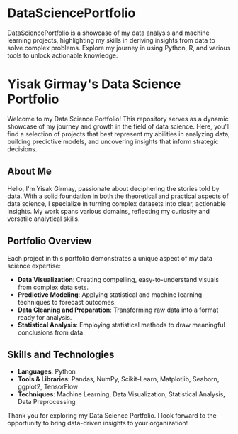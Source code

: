 # DataSciencePortfolio
DataSciencePortfolio is a showcase of my data analysis and machine learning projects, highlighting my skills in deriving insights from data to solve complex problems. Explore my journey in using Python, R, and various tools to unlock actionable knowledge.

# Yisak Girmay's Data Science Portfolio

Welcome to my Data Science Portfolio! This repository serves as a dynamic showcase of my journey and growth in the field of data science. Here, you'll find a selection of projects that best represent my abilities in analyzing data, building predictive models, and uncovering insights that inform strategic decisions.

## About Me

Hello, I'm Yisak Girmay, passionate about deciphering the stories told by data. With a solid foundation in both the theoretical and practical aspects of data science, I specialize in turning complex datasets into clear, actionable insights. My work spans various domains, reflecting my curiosity and versatile analytical skills.

## Portfolio Overview

Each project in this portfolio demonstrates a unique aspect of my data science expertise:

- **Data Visualization**: Creating compelling, easy-to-understand visuals from complex data sets.
- **Predictive Modeling**: Applying statistical and machine learning techniques to forecast outcomes.
- **Data Cleaning and Preparation**: Transforming raw data into a format ready for analysis.
- **Statistical Analysis**: Employing statistical methods to draw meaningful conclusions from data.


## Skills and Technologies

- **Languages**: Python
- **Tools & Libraries**: Pandas, NumPy, Scikit-Learn, Matplotlib, Seaborn, ggplot2, TensorFlow
- **Techniques**: Machine Learning, Data Visualization, Statistical Analysis, Data Preprocessing


Thank you for exploring my Data Science Portfolio. I look forward to the opportunity to bring data-driven insights to your organization!
